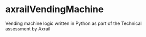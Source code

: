 # axrailVendingMachine
Vending machine logic written in Python as part of the Technical assessment by Axrail 
